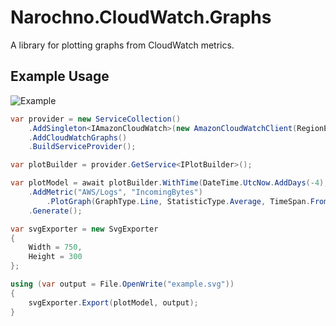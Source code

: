 # Narochno.CloudWatch.Graphs
A library for plotting graphs from CloudWatch metrics.

## Example Usage

![Example](example.svg)

```csharp
var provider = new ServiceCollection()
    .AddSingleton<IAmazonCloudWatch>(new AmazonCloudWatchClient(RegionEndpoint.EUWest1))
    .AddCloudWatchGraphs()
    .BuildServiceProvider();

var plotBuilder = provider.GetService<IPlotBuilder>();

var plotModel = await plotBuilder.WithTime(DateTime.UtcNow.AddDays(-4), DateTime.UtcNow)
    .AddMetric("AWS/Logs", "IncomingBytes")
        .PlotGraph(GraphType.Line, StatisticType.Average, TimeSpan.FromMinutes(5))
    .Generate();

var svgExporter = new SvgExporter
{
    Width = 750,
    Height = 300
};

using (var output = File.OpenWrite("example.svg"))
{
    svgExporter.Export(plotModel, output);
}
```
